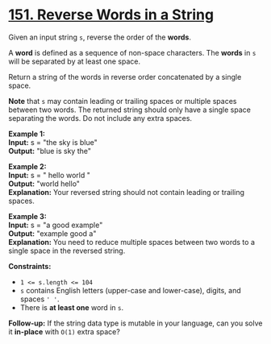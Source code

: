 # [151. Reverse Words in a String](https://leetcode.com/problems/reverse-words-in-a-string/?envType=study-plan-v2&envId=leetcode-75)

Given an input string `s`, reverse the order of the **words**.

A **word** is defined as a sequence of non-space characters. The **words** in `s` will be separated by at least one space.

Return a string of the words in reverse order concatenated by a single space.

**Note** that `s` may contain leading or trailing spaces or multiple spaces between two words. The returned string should only have a single space separating the words. Do not include any extra spaces.

 

**Example 1:**  
**Input:** s = "the sky is blue"  
**Output:** "blue is sky the"

**Example 2:**  
**Input:** s = "  hello world  "  
**Output:** "world hello"  
**Explanation:** Your reversed string should not contain leading or trailing spaces.

**Example 3:**  
**Input:** s = "a good   example"  
**Output:** "example good a"  
**Explanation:** You need to reduce multiple spaces between two words to a single space in the reversed string.
 
**Constraints:**
- `1 <= s.length <= 104`
- `s` contains English letters (upper-case and lower-case), digits, and spaces `' '`.
- There is **at least one** word in `s`.

**Follow-up:** If the string data type is mutable in your language, can you solve it **in-place** with `O(1)` extra space?